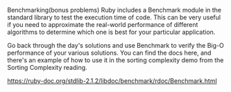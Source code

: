 Benchmarking(bonus problems)
Ruby includes a Benchmark module in the standard library to test the execution time of code. 
This can be very useful if you need to approximate the real-world performance of different 
algorithms to determine which one is best for your particular application.

Go back through the day's solutions and use Benchmark to verify the Big-O performance
 of your various solutions. You can find the docs here, and there's an example of how 
 to use it in the sorting complexity demo from the Sorting Complexity reading.


 https://ruby-doc.org/stdlib-2.1.2/libdoc/benchmark/rdoc/Benchmark.html
 

